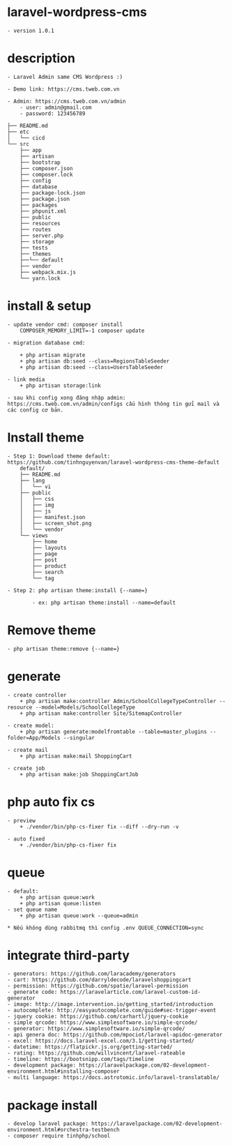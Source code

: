 # laravel-wordpress-cms
    - version 1.0.1

# description
    - Laravel Admin same CMS Wordpress :)
    
    - Demo link: https://cms.tweb.com.vn
    
    - Admin: https://cms.tweb.com.vn/admin
        - user: admin@gmail.com
        - password: 123456789

    ├── README.md
    ├── etc
    │   └── cicd
    └── src
        ├── app
        ├── artisan
        ├── bootstrap
        ├── composer.json
        ├── composer.lock
        ├── config
        ├── database
        ├── package-lock.json
        ├── package.json
        ├── packages
        ├── phpunit.xml
        ├── public
        ├── resources
        ├── routes
        ├── server.php
        ├── storage
        ├── tests
        ├── themes
        ├──└── default
        ├── vendor
        ├── webpack.mix.js
        └── yarn.lock

# install & setup 
    - update vendor cmd: composer install
        COMPOSER_MEMORY_LIMIT=-1 composer update

    - migration database cmd: 

        + php artisan migrate
        + php artisan db:seed --class=RegionsTableSeeder
        + php artisan db:seed --class=UsersTableSeeder
        
    - link media
        + php artisan storage:link
        
    - sau khi config xong đăng nhập admin: https://cms.tweb.com.vn/admin/configs cấu hình thông tin gửi mail và các config cơ bản.

# Install theme
    - Step 1: Download theme default: https://github.com/tinhnguyenvan/laravel-wordpress-cms-theme-default
        default/
        ├── README.md
        ├── lang
        │   └── vi
        ├── public
        │   ├── css
        │   ├── img
        │   ├── js
        │   ├── manifest.json
        │   ├── screen_shot.png
        │   └── vendor
        └── views
            ├── home
            ├── layouts
            ├── page
            ├── post
            ├── product
            ├── search
            └── tag
    
    - Step 2: php artisan theme:install {--name=}
    
            - ex: php artisan theme:install --name=default

# Remove theme
    - php artisan theme:remove {--name=}

# generate
    - create controller
        + php artisan make:controller Admin/SchoolCollegeTypeController --resource --model=Models/SchoolCollegeType
        + php artisan make:controller Site/SitemapController
        
    - create model: 
        + php artisan generate:modelfromtable --table=master_plugins --folder=App/Models --singular
        
    - create mail
        + php artisan make:mail ShoppingCart
        
    - create job
        + php artisan make:job ShoppingCartJob


 
# php auto fix cs
    - preview
        + ./vendor/bin/php-cs-fixer fix --diff --dry-run -v
    
    - auto fixed
        + ./vendor/bin/php-cs-fixer fix
        
# queue
    - default:
        + php artisan queue:work
        + php artisan queue:listen
    - set queue name
        + php artisan queue:work --queue=admin
        
    * Nếu không dùng rabbitmq thì config .env QUEUE_CONNECTION=sync
        
# integrate third-party
    - generators: https://github.com/laracademy/generators
    - cart: https://github.com/darryldecode/laravelshoppingcart
    - permission: https://github.com/spatie/laravel-permission
    - generate code: https://laravelarticle.com/laravel-custom-id-generator
    - image: http://image.intervention.io/getting_started/introduction
    - autocomplete: http://easyautocomplete.com/guide#sec-trigger-event
    - jquery cookie: https://github.com/carhartl/jquery-cookie
    - simple qrcode: https://www.simplesoftware.io/simple-qrcode/
    - generator: https://www.simplesoftware.io/simple-qrcode/
    - api genera doc: https://github.com/mpociot/laravel-apidoc-generator
    - excel: https://docs.laravel-excel.com/3.1/getting-started/
    - datetime: https://flatpickr.js.org/getting-started/
    - rating: https://github.com/willvincent/laravel-rateable
    - timeline: https://bootsnipp.com/tags/timeline
    - development package: https://laravelpackage.com/02-development-environment.html#installing-composer
    - multi language: https://docs.astrotomic.info/laravel-translatable/

# package install
    - develop laravel package: https://laravelpackage.com/02-development-environment.html#orchestra-testbench
    - composer require tinhphp/school

